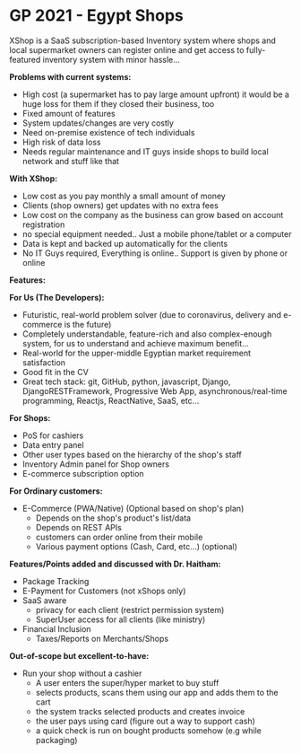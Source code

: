 # GP 2021 - Egypt Shops

XShop is a SaaS subscription-based Inventory system where shops and local supermarket owners can register online and get access to fully-featured inventory system with minor hassle...

**Problems with current systems:**

- High cost (a supermarket has to pay large amount upfront) it would be a huge loss for them if they closed their business, too
- Fixed amount of features
- System updates/changes are very costly
- Need on-premise existence of tech individuals
- High risk of data loss
- Needs regular maintenance and IT guys inside shops to build local network and stuff like that

**With XShop:**

- Low cost as you pay monthly a small amount of money
- Clients (shop owners) get updates with no extra fees
- Low cost on the company as the business can grow based on account registration
- no special equipment needed.. Just a mobile phone/tablet or a computer
- Data is kept and backed up automatically for the clients
- No IT Guys required, Everything is online.. Support is given by phone or online

**Features:**

**For Us (The Developers):**

- Futuristic, real-world problem solver (due to coronavirus, delivery and e-commerce is the future)
- Completely understandable, feature-rich and also complex-enough system, for us to understand and achieve maximum benefit...
- Real-world for the upper-middle Egyptian market requirement satisfaction
- Good fit in the CV
- Great tech stack: git, GitHub, python, javascript, Django, DjangoRESTFramework, Progressive Web App, asynchronous/real-time programming, Reactjs, ReactNative, SaaS, etc...

**For Shops:**

- PoS for cashiers
- Data entry panel
- Other user types based on the hierarchy of the shop's staff
- Inventory Admin panel for Shop owners
- E-commerce subscription option

**For Ordinary customers:**

- E-Commerce (PWA/Native) (Optional based on shop's plan)
  - Depends on the shop's product's list/data
  - Depends on REST APIs
  - customers can order online from their mobile
  - Various payment options (Cash, Card, etc...) (optional)

**Features/Points added and discussed with Dr. Haitham:**

- Package Tracking
- E-Payment for Customers (not xShops only)
- SaaS aware
  - privacy for each client (restrict permission system)
  - SuperUser access for all clients (like ministry)
- Financial Inclusion
  - Taxes/Reports on Merchants/Shops

**Out-of-scope but excellent-to-have:**

- Run your shop without a cashier
  - A user enters the super/hyper market to buy stuff
  - selects products, scans them using our app and adds them to the cart
  - the system tracks selected products and creates invoice
  - the user pays using card (figure out a way to support cash)
  - a quick check is run on bought products somehow (e.g while packaging)
